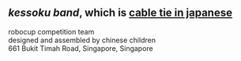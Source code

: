 ## *kessoku band*, which is [cable tie in japanese](https://instagram.com/cabletieinjapanese)
robocup competition team \
designed and assembled by chinese children \
661 Bukit Timah Road, Singapore, Singapore
